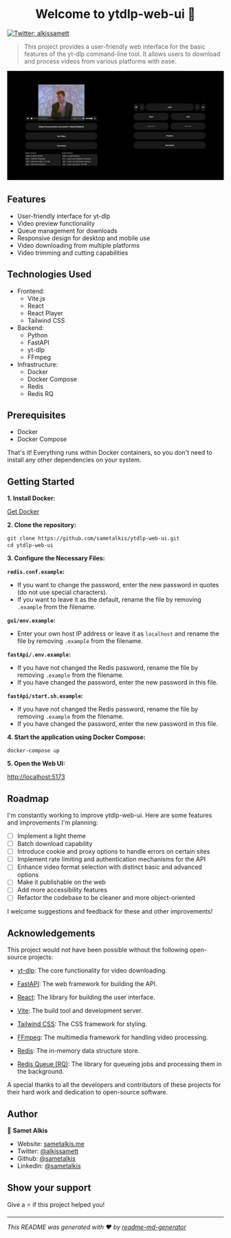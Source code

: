 <h1 align="center">Welcome to ytdlp-web-ui 👋</h1>
<p>
  <a href="https://twitter.com/alkissamett" target="_blank">
    <img alt="Twitter: alkissamett" src="https://img.shields.io/twitter/follow/alkissamett.svg?style=social" />
  </a>
</p>

> This project provides a user-friendly web interface for the basic features of the yt-dlp command-line tool. It allows users to download and process videos from various platforms with ease.

![ytdlp-web-ui](image.png)

## Features

- User-friendly interface for yt-dlp
- Video preview functionality
- Queue management for downloads
- Responsive design for desktop and mobile use
- Video downloading from multiple platforms
- Video trimming and cutting capabilities

## Technologies Used

- Frontend:
  - Vite.js
  - React
  - React Player
  - Tailwind CSS
- Backend:
  - Python
  - FastAPI
  - yt-dlp
  - FFmpeg
- Infrastructure:
  - Docker
  - Docker Compose
  - Redis
  - Redis RQ

## Prerequisites

- Docker
- Docker Compose

That's it! Everything runs within Docker containers, so you don't need to install any other dependencies on your system.

## Getting Started

**1. Install Docker:**

[Get Docker](https://docs.docker.com/get-docker/)

**2. Clone the repository:**

```
git clone https://github.com/sametalkis/ytdlp-web-ui.git
cd ytdlp-web-ui
```

**3. Configure the Necessary Files:**

**`redis.conf.example`:**

- If you want to change the password, enter the new password in quotes (do not use special characters).
- If you want to leave it as the default, rename the file by removing `.example` from the filename.

**`gui/env.example`:**

- Enter your own host IP address or leave it as `localhost` and rename the file by removing `.example` from the filename.

**`fastApi/.env.example`:**

- If you have not changed the Redis password, rename the file by removing `.example` from the filename.
- If you have changed the password, enter the new password in this file.

**`fastApi/start.sh.example`:**

- If you have not changed the Redis password, rename the file by removing `.example` from the filename.
- If you have changed the password, enter the new password in this file.

**4. Start the application using Docker Compose:**

```
docker-compose up
```

**5. Open the Web UI:**

[http://localhost:5173](http://localhost:5173)

## Roadmap

I'm constantly working to improve ytdlp-web-ui. Here are some features and improvements I'm planning:

- [ ] Implement a light theme
- [ ] Batch download capability
- [ ] Introduce cookie and proxy options to handle errors on certain sites
- [ ] Implement rate limiting and authentication mechanisms for the API
- [ ] Enhance video format selection with distinct basic and advanced options
- [ ] Make it publishable on the web
- [ ] Add more accessibility features
- [ ] Refactor the codebase to be cleaner and more object-oriented

I welcome suggestions and feedback for these and other improvements!

## Acknowledgements

This project would not have been possible without the following open-source projects:

- [yt-dlp](https://github.com/yt-dlp/yt-dlp): The core functionality for video downloading.

- [FastAPI](https://github.com/tiangolo/fastapi): The web framework for building the API.

- [React](https://github.com/facebook/react): The library for building the user interface.

- [Vite](https://github.com/vitejs/vite): The build tool and development server.

- [Tailwind CSS](https://tailwindcss.com/): The CSS framework for styling.

- [FFmpeg](https://ffmpeg.org/): The multimedia framework for handling video processing.

- [Redis](https://redis.io/): The in-memory data structure store.

- [Redis Queue (RQ)](https://python-rq.org/): The library for queueing jobs and processing them in the background.

A special thanks to all the developers and contributors of these projects for their hard work and dedication to open-source software.

## Author

👤 **Samet Alkis**

- Website: [sametalkis.me](https://sametalkis.me)
- Twitter: [@alkissamett](https://twitter.com/alkissamett)
- Github: [@sametalkis](https://github.com/sametalkis)
- LinkedIn: [@sametalkis](https://linkedin.com/in/sametalkis)

## Show your support

Give a ⭐️ if this project helped you!

---

_This README was generated with ❤️ by [readme-md-generator](https://github.com/kefranabg/readme-md-generator)_
